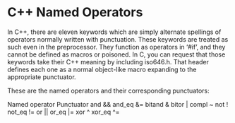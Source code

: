 # C++ Named Operators

In C++, there are eleven keywords which are simply alternate spellings of operators normally
written with punctuation. These keywords are treated as such even in the preprocessor.
They function as operators in ‘#if’, and they cannot be defined as macros or poisoned. In
C, you can request that those keywords take their C++ meaning by including iso646.h.
That header defines each one as a normal object-like macro expanding to the appropriate
punctuator.

These are the named operators and their corresponding punctuators:

Named operator Punctuator
and             &&
and_eq          &=
bitand          &
bitor           |
compl           ~
not             !
not_eq          !=
or              ||
or_eq           |=
xor             ^
xor_eq          ^=
